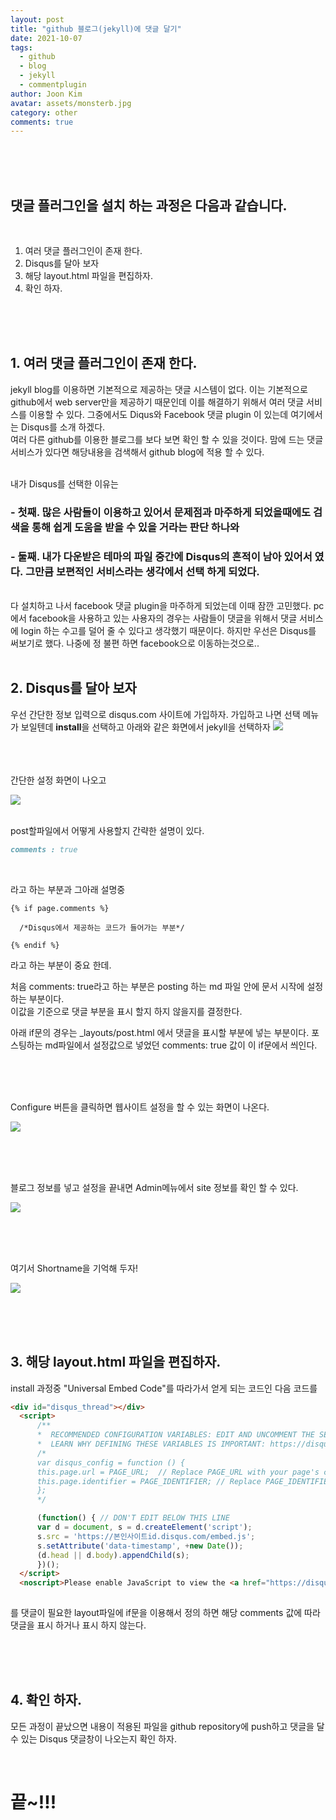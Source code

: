 ```yaml
---
layout: post
title: "github 블로그(jekyll)에 댓글 달기"
date: 2021-10-07
tags:
  - github
  - blog
  - jekyll
  - commentplugin
author: Joon Kim
avatar: assets/monsterb.jpg
category: other
comments: true
---
```


<br>
<br>
<br>  

## 댓글 플러그인을 설치 하는 과정은 다음과 같습니다.  

<br>

1. 여러 댓글 플러그인이 존재 한다. 
2. Disqus를 달아 보자 
3. 해당 layout.html 파일을 편집하자. 
4. 확인 하자. 

<br>
<br>
<br>  


## 1. 여러 댓글 플러그인이 존재 한다. 
jekyll blog를 이용하면 기본적으로 제공하는 댓글 시스템이 없다. 
이는 기본적으로 github에서 web server만을 제공하기 때문인데 이를 해결하기 위해서 여러 댓글 서비스를 이용할 수 있다. 그중에서도 Diqus와 Facebook 댓글 plugin 이 있는데 여기에서는 Disqus를 소개 하겠다.  
여러 다른 github를 이용한 블로그를 보다 보면 확인 할 수 있을 것이다. 맘에 드는 댓글 서비스가 있다면 해당내용을 검색해서 github blog에 적용 할 수 있다.  

<br>
내가 Disqus를 선택한 이유는 

### - 첫째. 많은 사람들이 이용하고 있어서 문제점과 마주하게 되었을때에도 검색을 통해 쉽게 도움을 받을 수 있을 거라는 판단 하나와 

### - 둘째. 내가 다운받은 테마의 파일 중간에 Disqus의 흔적이 남아 있어서 였다. 그만큼 보편적인 서비스라는 생각에서 선택 하게 되었다. 

<br>
다 설치하고 나서 facebook 댓글 plugin을 마주하게 되었는데 이때 잠깐 고민했다. pc에서 facebook을 사용하고 있는 사용자의 경우는 사람들이 댓글을 위해서 댓글 서비스에 login 하는 수고를 덜어 줄 수 있다고 생각했기 때문이다. 하지만 우선은 Disqus를 써보기로 했다. 나중에 정 불편 하면 facebook으로 이동하는것으로.. 


<br>
<br>

## 2. Disqus를 달아 보자 
우선 간단한 정보 입력으로 disqus.com 사이트에 가입하자. 
가입하고 나면 선택 메뉴가 보일텐데 **install**을 선택하고 아래와 같은 화면에서 jekyll을 선택하자 
![](/assets/post/2021/10th/1007-install-comment-plugin/install_plugin_01.png)

<br>
<br>
<br>
간단한 설정 화면이 나오고 

![](../../../assets/post/2021/10th/1007-install-comment-plugin/install_plugin_02.png)


<br>
post할파일에서 어떻게 사용할지 간략한 설명이 있다. 

```md
comments : true 
```
<br>  

라고 하는 부분과  그아래 설명중  

~~~
{% if page.comments %}
  
  /*Disqus에서 제공하는 코드가 들어가는 부분*/

{% endif %}
~~~


라고 하는 부분이 중요 한데. 

처음 comments: true라고 하는 부분은 posting 하는 md 파일 안에 문서 시작에 설정하는 부분이다.  
이값을 기준으로 댓글 부분을 표시 할지 하지 않을지를 결정한다. 

아래 if문의 경우는 _layouts/post.html 에서 댓글을 표시할 부분에 넣는 부분이다. 포스팅하는 md파일에서 설정값으로 넣었던 comments: true 값이 이 if문에서 씌인다. 

<br>
<br>
<br>


Configure 버튼을 클릭하면 웹사이트 설정을 할 수 있는 화면이 나온다.  

![](../../../assets/post/2021/10th/1007-install-comment-plugin/install_plugin_03.png)


<br>
<br>
<br>

블로그 정보를 넣고 설정을 끝내면 Admin메뉴에서 site 정보를 확인 할 수 있다.  

![](../../../assets/post/2021/10th/1007-install-comment-plugin/install_plugin_04.png)


<br>
<br>
<br>

여기서 Shortname을 기억해 두자!  

![](../../../assets/post/2021/10th/1007-install-comment-plugin/install_plugin_05.png)






<br>
<br>
<br>

## 3. 해당 layout.html 파일을 편집하자. 

install 과정중 "Universal Embed Code"를 따라가서 얻게 되는 코드인 다음 코드를  

```html
<div id="disqus_thread"></div>
  <script>
      /**
      *  RECOMMENDED CONFIGURATION VARIABLES: EDIT AND UNCOMMENT THE SECTION BELOW TO INSERT DYNAMIC VALUES FROM YOUR PLATFORM OR CMS.
      *  LEARN WHY DEFINING THESE VARIABLES IS IMPORTANT: https://disqus.com/admin/universalcode/#configuration-variables    */
      /*
      var disqus_config = function () {
      this.page.url = PAGE_URL;  // Replace PAGE_URL with your page's canonical URL variable
      this.page.identifier = PAGE_IDENTIFIER; // Replace PAGE_IDENTIFIER with your page's unique identifier variable
      };
      */

      (function() { // DON'T EDIT BELOW THIS LINE
      var d = document, s = d.createElement('script');
      s.src = 'https://본인사이트id.disqus.com/embed.js';
      s.setAttribute('data-timestamp', +new Date());
      (d.head || d.body).appendChild(s);
      })();
  </script>
  <noscript>Please enable JavaScript to view the <a href="https://disqus.com/?ref_noscript">comments powered by Disqus.</a></noscript>    
        
```

를 댓글이 필요한 layout파일에 if문을 이용해서 정의 하면 해당 comments 값에 따라 댓글을 표시 하거나 표시 하지 않는다.  


<br>
<br>
<br>

## 4. 확인 하자. 

모든 과정이 끝났으면 내용이 적용된 파일을 github repository에 push하고 댓글을 달 수 있는 Disqus 댓글창이 나오는지 확인 하자.  

<br>

# 끝~!!! 


<br>
<br>
<br>
<br>
<br>
